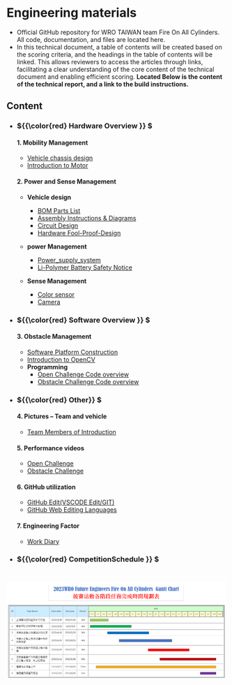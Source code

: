Engineering materials
====

- Official GitHub repository for WRO TAIWAN team Fire On All Cylinders. All code, documentation, and files are located here.
- In this technical document, a table of contents will be created based on the scoring criteria, and the headings in the table of contents will be linked. This allows reviewers to access the articles through links, facilitating a clear understanding of the core content of the technical document and enabling efficient scoring.
__Located Below is the content of the technical report, and a link to the build instructions.__

## Content
- ###  ${{\color{red} Hardware Overview }} $ 
  #### 1. Mobility Management
    - [Vehicle chassis design](https://github.com/kirkhu/WRO2023_Future-Engineers-Fire-On-All-Cylinders/blob/main/schemes/vehicle_chassis_design/README.md)
    - [Introduction to Motor](https://github.com/kirkhu/WRO2023_Future-Engineers-Fire-On-All-Cylinders/blob/main/schemes/Motor/README.md)
    
  #### 2. Power and Sense Management
    - __Vehicle design__
      - [BOM Parts List](https://github.com/kirkhu/WRO2023_Future-Engineers-Fire-On-All-Cylinders/tree/main/schemes/Parts_List#readme)
      - [Assembly Instructions & Diagrams](https://github.com/kirkhu/WRO2023_Future-Engineers-Fire-On-All-Cylinders/blob/main/schemes/Assembly_Instructions/README.md)  
      - [Circuit Design](https://github.com/kirkhu/WRO2023_Future-Engineers-Fire-On-All-Cylinders/blob/main/models/Circuit_Design/README.md)
      - [Hardware Fool-Proof-Design](https://github.com/kirkhu/WRO2023_Future-Engineers-Fire-On-All-Cylinders/blob/main/schemes/fool-proof-design/README.md) 
    - __power Management__
      - [Power_supply_system](https://github.com/kirkhu/WRO2023_Future-Engineers-Fire-On-All-Cylinders/blob/main/schemes/Power_supply_system/README.md) 
      - [Li-Polymer Battery Safety Notice](https://github.com/kirkhu/WRO2023_Future-Engineers-Fire-On-All-Cylinders/blob/main/schemes/Li-Polymer_Battery/README.md)  
   
    - __Sense Management__
      - [Color sensor](https://github.com/kirkhu/WRO2023_Future-Engineers-Fire-On-All-Cylinders/blob/main/schemes/color_sensor/README.md)
      - [Camera](https://github.com/kirkhu/WRO2023_Future-Engineers-Fire-On-All-Cylinders/blob/main/schemes/Camera/README.md)
  
- ### ${{\color{red} Software Overview }} $ 
  #### 3. Obstacle Management
    - [Software Platform Construction](https://github.com/kirkhu/WRO2023_Future-Engineers-Fire-On-All-Cylinders/blob/main/src/System_Platform%20_Software/README.md)
    - [Introduction to OpenCV](https://github.com/kirkhu/WRO2023_Future-Engineers-Fire-On-All-Cylinders/blob/main/other/OpenCV/README.md)
    - __Programming__
      - [Open Challenge Code overview](https://github.com/kirkhu/WRO2023_Future-Engineers-Fire-On-All-Cylinders/tree/main/src/Programming/Open_Challenge)
      - [Obstacle Challenge Code overview](https://github.com/kirkhu/WRO2023_Future-Engineers-Fire-On-All-Cylinders/tree/main/src/Programming/Obstacle_Challenge)
   
- ### ${{\color{red} Other}} $
  #### 4. Pictures – Team and vehicle
    - [Team Members of Introduction](https://github.com/kirkhu/WRO2023_Future-Engineers-Fire-On-All-Cylinders/blob/main/t-photos/README.md) 

  #### 5. Performance videos
    - [Open Challenge](https://github.com/kirkhu/WRO2023_Future-Engineers-Fire-On-All-Cylinders/blob/main/video/Open_Challenge/video.md)
    - [Obstacle Challenge](https://github.com/kirkhu/WRO2023_Future-Engineers-Fire-On-All-Cylinders/blob/main/video/Obstacle_Challenge/video.md)  

  #### 6. GitHub utilization
    - [GitHub Edit(VSCODE Edit/GIT)](https://github.com/kirkhu/WRO2023_Future-Engineers-Fire-On-All-Cylinders/blob/main/src/GitHub_Edit/README.md)
    - [GitHub Web Editing Languages](https://github.com/kirkhu/WRO2023_Future-Engineers-Fire-On-All-Cylinders/blob/main/src/GitHub_Languages/README.md)  

  #### 7. Engineering Factor
    - [Work Diary](https://github.com/kirkhu/WRO2023_Future-Engineers-Fire-On-All-Cylinders/blob/main/other/work_diary/README.md) 

- ### ${{\color{red} CompetitionSchedule }} $  
# <div align="center">![Gantt chart](./other/img/Gantt_Chart.png)</div> 
